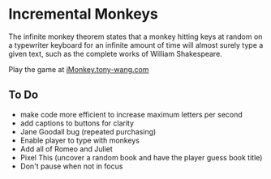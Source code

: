 Incremental Monkeys
=======

The infinite monkey theorem states that a monkey hitting keys at random on a typewriter keyboard for an infinite amount of time will almost surely type a given text, such as the complete works of William Shakespeare.

Play the game at [iMonkey.tony-wang.com](http://iMonkey.tony-wang.com)

To Do
------
- make code more efficient to increase maximum letters per second
- add captions to buttons for clarity
- Jane Goodall bug (repeated purchasing)
- Enable player to type with monkeys
- Add all of Romeo and Juliet
- Pixel This (uncover a random book and have the player guess book title)
- Don't pause when not in focus
